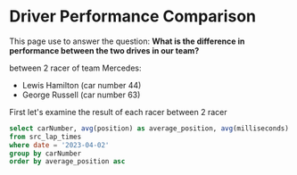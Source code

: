 # Driver Performance Comparison

This page use to answer the question: **What is the difference in performance between the two drives in our team?**

between 2 racer of team Mercedes:
- Lewis Hamilton (car number 44) 
- George Russell (car number 63)

First let's examine the result of each racer between 2 racer

```sql avarage_position
select carNumber, avg(position) as average_position, avg(milliseconds) as finish_time_in_milliseconds
from src_lap_times
where date = '2023-04-02' 
group by carNumber
order by average_position asc
```